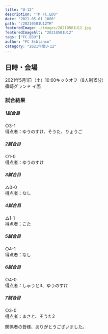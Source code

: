 ```yaml
---
title: "U-12"
description: "TM FC.EDO"
date: "2021-05-01 1000"
path: "/20210501U12TM"
featuredImage: ./images/20210501U12.jpg
featuredImageAlt: "20210501U12"
tags: ["FC.EDO"]
author: "FC Esblanco"
category: "2021年度U-12"
---
```



## 日時・会場

2021年5月1日（土）10:00キックオフ（8人制15分）  
篠崎グランド イ面

### 試合結果

#####  1試合目  
○3-1  
得点者：ゆうのすけ、そうた、りょうご

##### 2試合目  
○1-0  
得点者：ゆうのすけ

##### 3試合目  
△0-0  
得点者：なし

##### 4試合目  
△1-1  
得点者：こた

##### 5試合目
○4-1  
得点者：なし

##### 6試合目  
○4-0    
得点者：しゅうと3、ゆうのすけ

##### 7試合目  
○3-0    
得点者：まさと、そうた2


関係者の皆様、ありがとうございました。
